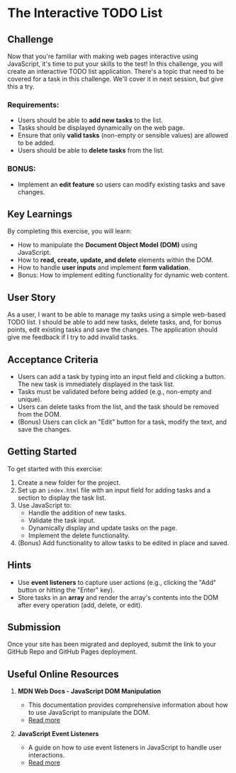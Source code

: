 # The Interactive TODO List

## Challenge

Now that you're familiar with making web pages interactive using JavaScript, it's time to put your skills to the test! In this challenge, you will create an interactive TODO list application. There's a topic that need to be covered for a task in this challenge. We'll cover it in next session, but give this a try. 

### Requirements:

- Users should be able to **add new tasks** to the list.
- Tasks should be displayed dynamically on the web page.
- Ensure that only **valid tasks** (non-empty or sensible values) are allowed to be added.
- Users should be able to **delete tasks** from the list.

### BONUS:

- Implement an **edit feature** so users can modify existing tasks and save changes.

## Key Learnings

By completing this exercise, you will learn:

- How to manipulate the **Document Object Model (DOM)** using JavaScript.
- How to **read, create, update, and delete** elements within the DOM.
- How to handle **user inputs** and implement **form validation**.
- Bonus: How to implement editing functionality for dynamic web content.

## User Story

As a user, I want to be able to manage my tasks using a simple web-based TODO list. I should be able to add new tasks, delete tasks, and, for bonus points, edit existing tasks and save the changes. The application should give me feedback if I try to add invalid tasks.

## Acceptance Criteria

- Users can add a task by typing into an input field and clicking a button. The new task is immediately displayed in the task list.
- Tasks must be validated before being added (e.g., non-empty and unique).
- Users can delete tasks from the list, and the task should be removed from the DOM.
- (Bonus) Users can click an "Edit" button for a task, modify the text, and save the changes.

## Getting Started

To get started with this exercise:

1. Create a new folder for the project.
2. Set up an `index.html` file with an input field for adding tasks and a section to display the task list.
3. Use JavaScript to:
   - Handle the addition of new tasks.
   - Validate the task input.
   - Dynamically display and update tasks on the page.
   - Implement the delete functionality.
4. (Bonus) Add functionality to allow tasks to be edited in place and saved.

## Hints

- Use **event listeners** to capture user actions (e.g., clicking the "Add" button or hitting the "Enter" key).
- Store tasks in an **array** and render the array's contents into the DOM after every operation (add, delete, or edit).

## Submission

Once your site has been migrated and deployed, submit the link to your GitHub Repo and GitHub Pages deployment.

## Useful Online Resources

1. **MDN Web Docs - JavaScript DOM Manipulation**

   - This documentation provides comprehensive information about how to use JavaScript to manipulate the DOM.
   - [Read more](https://developer.mozilla.org/en-US/docs/Web/API/Document_Object_Model/Introduction)

2. **JavaScript Event Listeners**
   - A guide on how to use event listeners in JavaScript to handle user interactions.
   - [Read more](https://developer.mozilla.org/en-US/docs/Web/API/EventTarget/addEventListener)